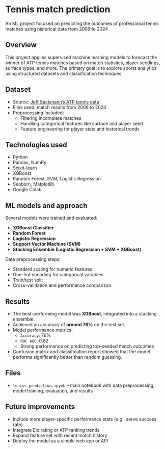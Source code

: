 # Tennis match prediction

An ML project focused on predicting the outcomes of professional tennis matches using historical data from 2006 to 2024

## Overview

This project applies supervised machine learning models to forecast the winner of ATP tennis matches based on match statistics, player seedings, surface types, and more. The primary goal is to explore sports analytics using structured datasets and classification techniques.

## Dataset

- Source: [Jeff Sackmann’s ATP tennis data](https://github.com/JeffSackmann/tennis_atp)
- Files used: match results from 2006 to 2024
- Preprocessing included:
  - Filtering incomplete matches
  - Handling categorical features like surface and player seed
  - Feature engineering for player stats and historical trends

## Technologies used

- Python
- Pandas, NumPy
- Scikit-learn
- XGBoost
- Random Forest, SVM, Logistic Regression
- Seaborn, Matplotlib
- Google Colab


## ML models and approach

Several models were trained and evaluated:
- **XGBoost Classifier**
- **Random Forest**
- **Logistic Regression**
- **Support Vector Machine (SVM)**
- **Stacking Ensemble (Logistic Regression + SVM + XGBoost)**

Data preprocessing steps:
- Standard scaling for numeric features
- One-hot encoding for categorical variables
- Train/test split
- Cross-validation and performance comparison

## Results

- The best-performing model was **XGBoost**, integrated into a stacking ensemble.
- Achieved an accuracy of **around 76%** on the test set.
- Model performance metrics:
  - `Accuracy`: 76%
  - `ROC AUC`: 0.82
  - Strong performance on predicting top-seeded match outcomes
- Confusion matrix and classification report showed that the model performs significantly better than random guessing.

## Files

- `teniss_prediction.ipynb` – main notebook with data preprocessing, model training, evaluation, and results

## Future improvements

- Include more player-specific performance stats (e.g., serve success rate)
- Integrate Elo rating or ATP ranking trends
- Expand feature set with recent match history
- Deploy the model as a simple web app or API
